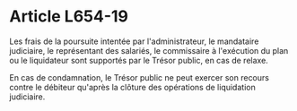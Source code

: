 # Article L654-19

Les frais de la poursuite intentée par l'administrateur, le mandataire judiciaire, le représentant des salariés, le commissaire à l'exécution du plan ou le liquidateur sont supportés par le Trésor public, en cas de relaxe.

En cas de condamnation, le Trésor public ne peut exercer son recours contre le débiteur qu'après la clôture des opérations de liquidation judiciaire.
